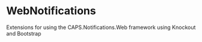 WebNotifications
================

Extensions for using the CAPS.Notifications.Web framework using Knockout and Bootstrap
